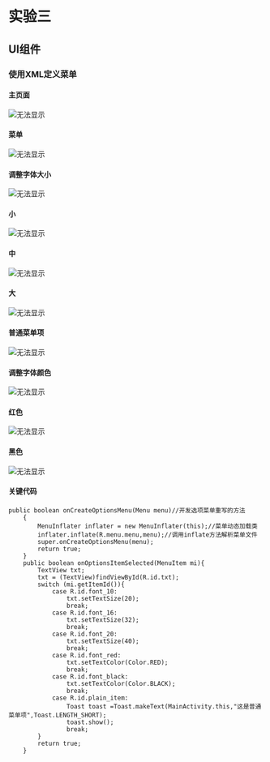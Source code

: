# 实验三
## UI组件
### 使用XML定义菜单
#### 主页面
![无法显示](/images/1.png)
#### 菜单
![无法显示](/images/2.png)
#### 调整字体大小
![无法显示](/images/3.png)
#### 小
![无法显示](/images/4.png)
#### 中
![无法显示](/images/5.png)
#### 大
![无法显示](/images/6.png)
#### 普通菜单项
![无法显示](/images/7.png)
#### 调整字体颜色
![无法显示](/images/8.png)
#### 红色
![无法显示](/images/9.png)
#### 黑色
![无法显示](/images/10.png)
#### 关键代码
```
public boolean onCreateOptionsMenu(Menu menu)//开发选项菜单重写的方法
    {
        MenuInflater inflater = new MenuInflater(this);//菜单动态加载类
        inflater.inflate(R.menu.menu,menu);//调用inflate方法解析菜单文件
        super.onCreateOptionsMenu(menu);
        return true;
    }
    public boolean onOptionsItemSelected(MenuItem mi){
        TextView txt;
        txt = (TextView)findViewById(R.id.txt);
        switch (mi.getItemId()){
            case R.id.font_10:
                txt.setTextSize(20);
                break;
            case R.id.font_16:
                txt.setTextSize(32);
                break;
            case R.id.font_20:
                txt.setTextSize(40);
                break;
            case R.id.font_red:
                txt.setTextColor(Color.RED);
                break;
            case R.id.font_black:
                txt.setTextColor(Color.BLACK);
                break;
            case R.id.plain_item:
                Toast toast =Toast.makeText(MainActivity.this,"这是普通菜单项",Toast.LENGTH_SHORT);
                toast.show();
                break;
        }
        return true;
    }
```
